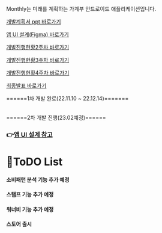 Monthly는 미래를 계획하는 가계부 안드로이드 애플리케이션입니다.

[개발계획서 ppt 바로가기](https://app.pitch.com/app/presentation/4c20cea5-e4bd-4c24-9b29-c4faf2e95001/3d9fe759-2b3c-4813-a374-41ba178e8c94)

[앱 UI 설계(Figma) 바로가기](https://www.figma.com/file/BvqcL6EgXbiC3nxJ9nv9LO/Untitled?node-id=0%3A1&t=a2kgUW6kKDibt17w-0)

[개발진행현황2주차 바로가기](https://pitch.com/public/d5aaa54f-5fd0-4944-a1d4-d91a1faf3382)

[개발진행현황3주차 바로가기](https://pitch.com/public/cf13687f-b43b-4f02-a97a-074acba319e7)

[개발진행현황4주차 바로가기](https://pitch.com/public/64118cf4-e22f-4919-aaef-c4faa2e93fb8)

[최종발표 바로가기](https://pitch.com/public/2d0c4eae-014c-4233-823c-dc8bd585b8d0)

======1차 개발 완료(22.11.10 ~ 22.12.14)=======

</br>
======2차 개발 진행(23.02예정)======

### 👉[앱 UI 설계 참고](https://www.figma.com/file/BvqcL6EgXbiC3nxJ9nv9LO/Untitled?node-id=0%3A1&t=a2kgUW6kKDibt17w-0)
# 📝ToDO List
#### 소비패턴 분석 기능 추가 예정
#### 스탬프 기능 추가 예정
#### 워너비 기능 추가 예정
#### 스토어 출시
